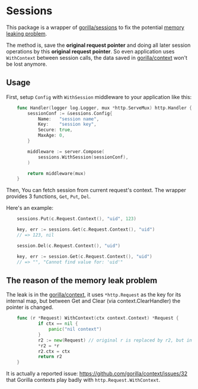 # Sessions

This package is a wrapper of [gorilla/sessions](https://www.github.com/gorilla/sessions) to fix the potential [memory leaking problem](https://qortex.com/theplant#groups/560b63da8d93e34b8500da28/entry/58a297e98d93e316d10328f3).

The method is, save the **original request pointer** and doing all later session operations by this **original request pointer**. So even application uses `WithContext` between session calls, the data saved in [gorilla/context](https://www.github.com/gorilla/context) won't be lost anymore.

## Usage

First, setup `Config` with `WithSession` middleware to your application like this:

```go
    func Handler(logger log.Logger, mux *http.ServeMux) http.Handler {
        sessionConf := &sessions.Config{
            Name:   "session name",
            Key:    "session key",
            Secure: true,
            MaxAge: 0,
        }

        middleware := server.Compose(
            sessions.WithSession(sessionConf),
        )

        return middleware(mux)
    }
```

Then, You can fetch session from current request's context. The wrapper provides 3 functions, `Get`, `Put`, `Del`.

Here's an example:

```go
    sessions.Put(c.Request.Context(), "uid", 123)

    key, err := sessions.Get(c.Request.Context(), "uid")
    // => 123, nil

    session.Del(c.Request.Context(), "uid")

    key, err := session.Get(c.Request.Context(), "uid")
    // => "", "Cannot find value for: 'uid'"
```

## The reason of the memory leak problem

The leak is in the [gorilla/context](https://www.github.com/gorilla/context), it uses `*http.Request` as the key for its internal map, but between Get and Clear (via context.ClearHandler) the pointer is changed.

```go
    func (r *Request) WithContext(ctx context.Context) *Request {
            if ctx == nil {
                panic("nil context")
            }
            r2 := new(Request) // original r is replaced by r2, but in the gorilla/context, it still using the r as key
            *r2 = *r
            r2.ctx = ctx
            return r2
    }
```

It is actually a reported issue: https://github.com/gorilla/context/issues/32 that Gorilla contexts play badly with `http.Request.WithContext`.
